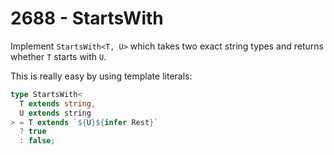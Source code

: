 # 2688 - StartsWith

Implement `StartsWith<T, U>` which takes two exact string types and returns whether `T` starts with `U`.

This is really easy by using template literals:

```typescript
type StartsWith<
  T extends string,
  U extends string
> = T extends `${U}${infer Rest}`
  ? true
  : false;
```
